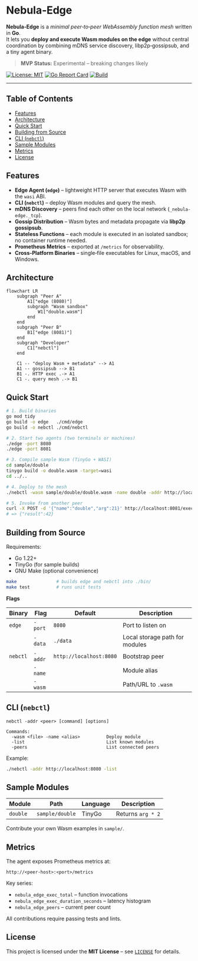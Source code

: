 
# Nebula‑Edge

**Nebula‑Edge** is a _minimal peer‑to‑peer WebAssembly function mesh_ written in **Go**.  
It lets you **deploy and execute Wasm modules on the edge** without central coordination by combining mDNS service discovery, libp2p‑gossipsub, and a tiny agent binary.

> **MVP Status:** Experimental – breaking changes likely

[![License: MIT](https://img.shields.io/badge/License-MIT-blue.svg)](#license)
[![Go Report Card](https://goreportcard.com/badge/github.com/crankyjoke/Nebula-Edge)](https://goreportcard.com/report/github.com/crankyjoke/Nebula-Edge)
[![Build](https://img.shields.io/github/actions/workflow/status/crankyjoke/Nebula-Edge/ci.yml?branch=main)](../../actions)

---

## Table of Contents
- [Features](#features)
- [Architecture](#architecture)
- [Quick Start](#quick-start)
- [Building from Source](#building-from-source)
- [CLI (`nebctl`)](#cli-nebctl)
- [Sample Modules](#sample-modules)
- [Metrics](#metrics)
- [License](#license)

## Features
- **Edge Agent (`edge`)** – lightweight HTTP server that executes Wasm with the `wasi` ABI.
- **CLI (`nebctl`)** – deploy Wasm modules and query the mesh.
- **mDNS Discovery** – peers find each other on the local network (`_nebula-edge._tcp`).
- **Gossip Distribution** – Wasm bytes and metadata propagate via **libp2p gossipsub**.
- **Stateless Functions** – each module is executed in an isolated sandbox; no container runtime needed.
- **Prometheus Metrics** – exported at `/metrics` for observability.
- **Cross‑Platform Binaries** – single‑file executables for Linux, macOS, and Windows.

## Architecture

```mermaid
flowchart LR
    subgraph "Peer A"
        A1["edge (8080)"]
        subgraph "Wasm sandbox"
            W1["double.wasm"]
        end
    end
    subgraph "Peer B"
        B1["edge (8081)"]
    end
    subgraph "Developer"
        C1["nebctl"]
    end

    C1 -- "deploy Wasm + metadata" --> A1
    A1 -- gossipsub --> B1
    B1 -. HTTP exec .-> A1
    C1 -. query mesh .-> B1
```

## Quick Start

```bash
# 1. Build binaries
go mod tidy
go build -o edge   ./cmd/edge
go build -o nebctl ./cmd/nebctl

# 2. Start two agents (two terminals or machines)
./edge -port 8080
./edge -port 8081

# 3. Compile sample Wasm (TinyGo + WASI)
cd sample/double
tinygo build -o double.wasm -target=wasi
cd ../..

# 4. Deploy to the mesh
./nebctl -wasm sample/double/double.wasm -name double -addr http://localhost:8080

# 5. Invoke from another peer
curl -X POST -d '{"name":"double","arg":21}' http://localhost:8081/exec
# => {"result":42}
```

## Building from Source

Requirements:

- Go 1.22+
- TinyGo (for sample builds)
- GNU Make (optional convenience)

```bash
make               # builds edge and nebctl into ./bin/
make test          # runs unit tests
```

**Flags**

| Binary | Flag | Default | Description |
|--------|------|---------|-------------|
| `edge` | `-port` | `8080` | Port to listen on |
|        | `-data` | `./data` | Local storage path for modules |
| `nebctl` | `-addr` | `http://localhost:8080` | Bootstrap peer |
|        | `-name` |  | Module alias |
|        | `-wasm` |  | Path/URL to `.wasm` |

## CLI (`nebctl`)
```text
nebctl -addr <peer> [command] [options]

Commands:
  -wasm <file> -name <alias>          Deploy module
  -list                               List known modules
  -peers                              List connected peers
```
Example:
```bash
./nebctl -addr http://localhost:8080 -list
```

## Sample Modules
| Module | Path | Language | Description |
|--------|------|----------|-------------|
| `double` | `sample/double` | TinyGo | Returns `arg * 2` |

Contribute your own Wasm examples in `sample/`.

## Metrics
The agent exposes Prometheus metrics at:

```
http://<peer-host>:<port>/metrics
```

Key series:
- `nebula_edge_exec_total` – function invocations
- `nebula_edge_exec_duration_seconds` – latency histogram
- `nebula_edge_peers` – current peer count




All contributions require passing tests and lints.

## License
This project is licensed under the **MIT License** – see [`LICENSE`](LICENSE) for details.
